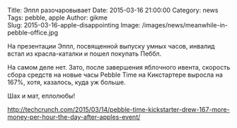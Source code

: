 Title: Эппл разочаровывает
Date: 2015-03-16 21:00:00 
Category: news
Tags: pebble, apple
Author: gikme  
Slug: 2015-03-16-apple-disappointing
Image: /images/news/meanwhile-in-pebble-office.jpg

На презентации Эппл, посвященной выпуску умных часов, инвалид встал из красла-каталки и пошел покупать Пеббл. 

На самом деле нет. Зато, после завершения яблочного ивента, скорость сбора средств на новые часы Pebble Time на Кикстартере выросла на 167%, хотя, казалось, куда уж больше.

Шах и мат, еплолюбы!

<http://techcrunch.com/2015/03/14/pebble-time-kickstarter-drew-167-more-money-per-hour-the-day-after-apples-event/>